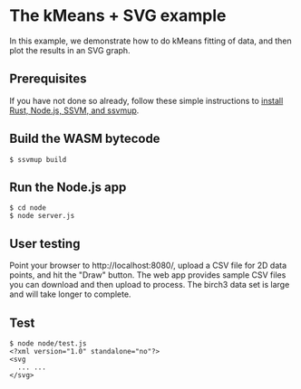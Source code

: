 # The kMeans + SVG example

In this example, we demonstrate how to do kMeans fitting of data, and then plot the results in an SVG graph.

## Prerequisites

If you have not done so already, follow these simple instructions to [install Rust, Node.js, SSVM, and ssvmup](https://www.secondstate.io/articles/setup-rust-nodejs/).

## Build the WASM bytecode

```
$ ssvmup build
```

## Run the Node.js app

```
$ cd node
$ node server.js
```

## User testing

Point your browser to http://localhost:8080/, upload a CSV file for 2D data points, and hit the "Draw" button. The web app provides sample CSV files you can download and then upload to process. The birch3 data set is large and will take longer to complete.

## Test

```
$ node node/test.js
<?xml version="1.0" standalone="no"?>
<svg
  ... ...
</svg>
```
